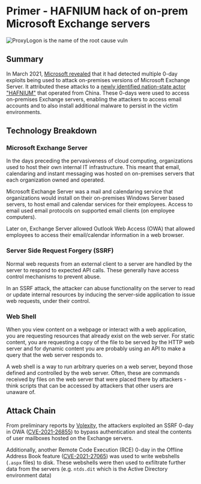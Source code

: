 # Primer - HAFNIUM hack of on-prem Microsoft Exchange servers

![ProxyLogon is the name of the root cause vuln](https://proxylogon.com/images/logo-white.png)

## Summary
In March 2021, [Microsoft revealed] that it had detected multiple 0-day exploits being used to attack on-premises versions of Microsoft Exchange Server. It attributed these attacks to a [newly identified nation-state actor "HAFNIUM"] that operated from China. These 0-days were used to access on-premises Exchange servers, enabling the attackers to access email accounts and to also install additional malware to persist in the victim environments.

## Technology Breakdown

### Microsoft Exchange Server
In the days preceding the pervasiveness of cloud computing, organizations used to host their own internal IT infrastructure. This meant that email, calendaring and instant messaging was hosted on on-premises servers that each organization owned and operated. 

Microsoft Exchange Server was a mail and calendaring service that organizations would install on their on-premises Windows Server based servers, to host email and calendar services for their employees. Access to email used email protocols on supported email clients (on employee computers). 

Later on, Exchange Server allowed Outlook Web Access (OWA) that allowed employees to access their email/calendar information in a web browser.

### Server Side Request Forgery (SSRF)
Normal web requests from an external client to a server are handled by the server to respond to expected API calls. These generally have access control mechanisms to prevent abuse.

In an SSRF attack, the attacker can abuse functionality on the server to read or update internal resources by inducing the server-side application to issue web requests, under their control.

### Web Shell
When you view content on a webpage or interact with a web application, you are requesting resources that already exist on the web server. For static content, you are requesting a copy of the file to be served by the HTTP web server and for dynamic content you are probably using an API to make a query that the web server responds to.

A web shell is a way to run arbitrary queries on a web server, beyond those defined and controlled by the web server. Often, these are commands received by files on the web server that were placed there by attackers - think scripts that can be accessed by attackers that other users are unaware of.

## Attack Chain
From preliminary reports by [Volexity], the attackers exploited an SSRF 0-day in OWA ([CVE-2021-26855]) to bypass authentication and steal the contents of user mailboxes hosted on the Exchange servers.

Additionally, another Remote Code Execution (RCE) 0-day in the Offline Address Book feature ([CVE-2021-27065]) was used to write webshells (`.aspx` files) to disk. These webshells were then used to exfiltrate further data from the servers (e.g. `ntds.dit` which is the Active Directory environment data)


[Microsoft revealed]: https://www.microsoft.com/security/blog/2021/03/02/hafnium-targeting-exchange-servers/

[newly identified nation-state actor "HAFNIUM"]: https://blogs.microsoft.com/on-the-issues/2021/03/02/new-nation-state-cyberattacks/

[Volexity]: https://www.volexity.com/blog/2021/03/02/active-exploitation-of-microsoft-exchange-zero-day-vulnerabilities/

[CVE-2021-26855]: https://cve.mitre.org/cgi-bin/cvename.cgi?name=CVE-2021-26855

[CVE-2021-27065]: https://cve.mitre.org/cgi-bin/cvename.cgi?name=CVE-2021-27065